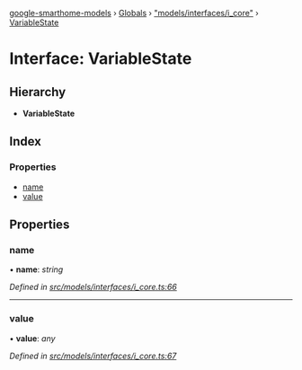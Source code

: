 [google-smarthome-models](../README.md) › [Globals](../globals.md) › ["models/interfaces/i_core"](../modules/_models_interfaces_i_core_.md) › [VariableState](_models_interfaces_i_core_.variablestate.md)

# Interface: VariableState

## Hierarchy

* **VariableState**

## Index

### Properties

* [name](_models_interfaces_i_core_.variablestate.md#name)
* [value](_models_interfaces_i_core_.variablestate.md#value)

## Properties

###  name

• **name**: *string*

*Defined in [src/models/interfaces/i_core.ts:66](https://github.com/galactic1969/google-smarthome-models/blob/633871f/src/models/interfaces/i_core.ts#L66)*

___

###  value

• **value**: *any*

*Defined in [src/models/interfaces/i_core.ts:67](https://github.com/galactic1969/google-smarthome-models/blob/633871f/src/models/interfaces/i_core.ts#L67)*
